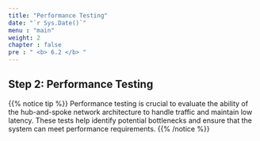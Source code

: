 ```yaml
---
title: "Performance Testing"
date: "`r Sys.Date()`"
menu : "main"
weight: 2
chapter : false
pre : " <b> 6.2 </b> "
---
```


## Step 2: Performance Testing

{{% notice tip %}}
Performance testing is crucial to evaluate the ability of the hub-and-spoke network architecture to handle traffic and maintain low latency. These tests help identify potential bottlenecks and ensure that the system can meet performance requirements.
{{% /notice %}}
